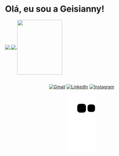 <h1> Olá, eu sou a Geisianny! </h1>

<div>
  <a href="https://github.com/Geisianny">
  <img height="180em"   align="center" src="https://github-readme-stats.vercel.app/api?username=Geisianny&show_icons=true&theme=jolly&include_all_commits=true&count_private=true"/>
  <img height="180em"  align="center" src="https://github-readme-stats.vercel.app/api/top-langs/?username=Geisianny&&layout=compact&hide=shell&theme=jolly"/>

  <img align="center" width="148" height="180" src="https://i.pinimg.com/originals/10/66/f2/1066f2d589eaebbeed476fafc479a155.gif">
</div>
 <br>
<div  align="center"> 
  
[![Gmail](https://img.shields.io/badge/-gmail-%23D14836?style=for-the-badge&logo=Gmail&logoColor=white)](mailto:geisiannybernardo@gmail.com)
[![LinkedIn](https://img.shields.io/badge/LinkedIn-0077B5?style=for-the-badge&logo=linkedin&logoColor=white)](https://www.linkedin.com/in/geisianny-bernardo-37b8961a4/)
[![Instagram](https://img.shields.io/badge/-Instagram-%23E4405F?style=for-the-badge&logo=instagram&logoColor=white)](https://www.instagram.com/gee1sy/)
 
 
  ![Snake animation](https://github.com/geisianny/geisianny/blob/output/github-contribution-grid-snake.svg)
 
</div>
